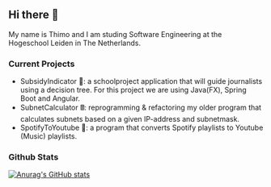 ## Hi there 👋
My name is Thimo and I am studing Software Engineering at the Hogeschool Leiden in The Netherlands.
<!--
**Th7mo/Th7mo** is a ✨ _special_ ✨ repository because its `README.md` (this file) appears on your GitHub profile.

Here are some ideas to get you started:

- 🔭 I’m currently working on ...
- 🌱 I’m currently learning ...
- 👯 I’m looking to collaborate on ...
- 🤔 I’m looking for help with ...
- 💬 Ask me about ...
- 📫 How to reach me: ...
- 😄 Pronouns: ...
- ⚡ Fun fact: ...
-->


### Current Projects
- SubsidyIndicator 🌳: a schoolproject application that will guide journalists using a decision tree. For this project we are using Java(FX), Spring Boot and Angular. 
- SubnetCalculator 🖩: reprogramming & refactoring my older program that calculates subnets based on a given IP-address and subnetmask.
- SpotifyToYoutube 🎵: a program that converts Spotify playlists to Youtube (Music) playlists.

### Github Stats
[![Anurag's GitHub stats](https://github-readme-stats.vercel.app/api?username=Th7mo)](https://github.com/anuraghazra/github-readme-stats)
